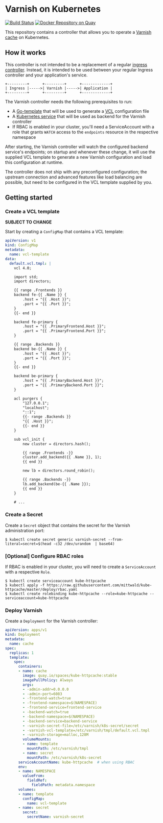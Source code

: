 # Varnish on Kubernetes

[![Build Status](https://travis-ci.org/mittwald/kube-httpcache.svg?branch=master)](https://travis-ci.org/mittwald/kube-httpcache)
[![Docker Repository on Quay](https://quay.io/repository/spaces/kube-httpcache/status "Docker Repository on Quay")](https://quay.io/repository/spaces/kube-httpcache)

This repository contains a controller that allows you to operate a [Varnish cache](https://varnish-cache.org/) on Kubernetes.

## How it works

This controller is not intended to be a replacement of a regular [ingress controller](https://kubernetes.io/docs/concepts/services-networking/ingress/). Instead, it is intended to be used between your regular Ingress controller and your application's service.

```
+---------+      +---------+      +-------------+
| Ingress |----->| Varnish |----->| Application |
+---------+      +---------+      +-------------+
```

The Varnish controller needs the following prerequisites to run:

- A [Go-template](https://golang.org/pkg/text/template/) that will be used to generate a [VCL](https://varnish-cache.org/docs/trunk/users-guide/vcl.html) configuration file
- A [Kubernetes service](https://kubernetes.io/docs/concepts/services-networking/service/) that will be used as backend for the Varnish controller
- If RBAC is enabled in your cluster, you'll need a ServiceAccount with a role that grants `WATCH` access to the `endpoints` resource in the respective namespace

After starting, the Varnish controller will watch the configured backend service's endpoints; on startup and whenever these change, it will use the supplied VCL template to generate a new Varnish configuration and load this configuration at runtime.

The controller does not ship with any preconfigured configuration; the upstream connection and advanced features like load balancing are possible, but need to be configured in the VCL template supplied by you.

## Getting started

### Create a VCL template

**SUBJECT TO CHANGE**

Start by creating a `ConfigMap` that contains a VCL template:

```yaml
apiVersion: v1
kind: ConfigMap
metadata:
  name: vcl-template
data:
  default.vcl.tmpl: |
    vcl 4.0;

    import std;
    import directors;

    {{ range .Frontends }}
    backend fe-{{ .Name }} {
        .host = "{{ .Host }}";
        .port = "{{ .Port }}";
    }
    {{- end }}

    backend fe-primary {
        .host = "{{ .PrimaryFrontend.Host }}";
        .port = "{{ .PrimaryFrontend.Port }}";
    }

    {{ range .Backends }}
    backend be-{{ .Name }} {
        .host = "{{ .Host }}";
        .port = "{{ .Port }}";
    }
    {{- end }}

    backend be-primary {
        .host = "{{ .PrimaryBackend.Host }}";
        .port = "{{ .PrimaryBackend.Port }}";
    }

    acl purgers {
        "127.0.0.1";
        "localhost";
        "::1";
        {{- range .Backends }}
        "{{ .Host }}";
        {{- end }}
    }

    sub vcl_init {
        new cluster = directors.hash();

        {{ range .Frontends -}}
        cluster.add_backend({{ .Name }}, 1);
        {{ end }}

        new lb = directors.round_robin();

        {{ range .Backends -}}
        lb.add_backend(be-{{ .Name }});
        {{ end }}
    }

    # ...
```

### Create a Secret

Create a `Secret` object that contains the secret for the Varnish administration port:

```
$ kubectl create secret generic varnish-secret --from-literal=secret=$(head -c32 /dev/urandom  | base64)
```

### [Optional] Configure RBAC roles

If RBAC is enabled in your cluster, you will need to create a `ServiceAccount` with a respective `Role`.

```
$ kubectl create serviceaccount kube-httpcache
$ kubectl apply -f https://raw.githubusercontent.com/mittwald/kube-httpcache/master/deploy/rbac.yaml
$ kubectl create rolebinding kube-httpcache --role=kube-httpcache --serviceaccount=kube-httpcache
```

### Deploy Varnish

Create a `Deployment` for the Varnish controller:

```yaml
apiVersion: apps/v1
kind: Deployment
metadata:
  name: cache
spec:
  replicas: 1
  template:
    spec:
      containers:
      - name: cache
        image: quay.io/spaces/kube-httpcache:stable
        imagePullPolicy: Always
        args:
        - -admin-addr=0.0.0.0
        - -admin-port=6083
        - -frontend-watch=true
        - -frontend-namespace=$(NAMESPACE)
        - -frontend-service=frontend-service
        - -backend-watch=true
        - -backend-namespace=$(NAMESPACE)
        - -backend-service=backend-service
        - -varnish-secret-file=/etc/varnish/k8s-secret/secret
        - -varnish-vcl-template=/etc/varnish/tmpl/default.vcl.tmpl
        - -varnish-storage=malloc,128M
        volumeMounts:
        - name: template
          mountPath: /etc/varnish/tmpl
        - name: secret
          mountPath: /etc/varnish/k8s-secret
      serviceAccountName: kube-httpcache  # when using RBAC
      env:
      - name: NAMESPACE
        valueFrom:
          fieldRef:
            fieldPath: metadata.namespace
      volumes:
      - name: template
        configMap:
          name: vcl-template
      - name: secret
        secret:
          secretName: varnish-secret
```
